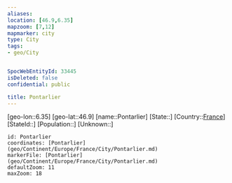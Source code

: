 ```yaml
---
aliases: 
location: [46.9,6.35]
mapzoom: [7,12] 
mapmarker: city 
type: City
tags:
- geo/City


SpocWebEntityId: 33445
isDeleted: false
confidential: public

title: Pontarlier
---
```

[geo-lon::6.35]
[geo-lat::46.9]
[name::Pontarlier]
[State::]
[Country::[France](geo/Continent/Europe/France.md)]
[StateId::]
[Population::]
[Unknown::]


```leaflet
id: Pontarlier
coordinates: [Pontarlier](geo/Continent/Europe/France/City/Pontarlier.md)
markerFile: [Pontarlier](geo/Continent/Europe/France/City/Pontarlier.md)
defaultZoom: 11 
maxZoom: 18
```


